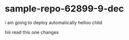 # sample-repo-62899-9-dec


i am going to deploy automatically
helloo
child

hiii read this one
changes
